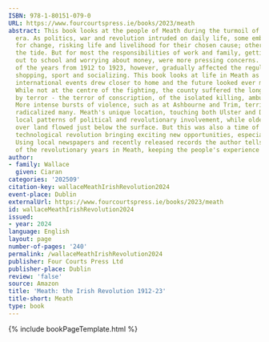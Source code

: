 ```yaml
---
ISBN: 978-1-80151-079-0
URL: https://www.fourcourtspress.ie/books/2023/meath
abstract: This book looks at the people of Meath during the turmoil of the revolutionary
  era. As politics, war and revolution intruded on daily life, some embraced the chance
  for change, risking life and livelihood for their chosen cause; others resisted
  the tide. But for most the responsibilities of work and family, getting the children
  out to school and worrying about money, were more pressing concerns. The upheaval
  of the years from 1912 to 1923, however, gradually affected the regular round of
  shopping, sport and socializing. This book looks at life in Meath as national and
  international events drew closer to home and the future looked ever more uncertain.
  While not at the centre of the fighting, the county suffered the long anxiety brought
  by terror - the terror of conscription, of the isolated killing, ambush and reprisal.
  More intense bursts of violence, such as at Ashbourne and Trim, terrified some and
  radicalized many. Meath's unique location, touching both Ulster and Dublin, produced
  local patterns of political and revolutionary involvement, while older tensions
  over land flowed just below the surface. But this was also a time of social and
  technological revolution bringing exciting new opportunities, especially for women.
  Using local newspapers and recently released records the author tells the story
  of the revolutionary years in Meath, keeping the people's experience always in focus.
author:
- family: Wallace
  given: Ciaran
categories: '202509'
citation-key: wallaceMeathIrishRevolution2024
event-place: Dublin
externalUrl: https://www.fourcourtspress.ie/books/2023/meath
id: wallaceMeathIrishRevolution2024
issued:
- year: 2024
language: English
layout: page
number-of-pages: '240'
permalink: /wallaceMeathIrishRevolution2024
publisher: Four Courts Press Ltd
publisher-place: Dublin
review: 'false'
source: Amazon
title: 'Meath: the Irish Revolution 1912-23'
title-short: Meath
type: book
---
```

{% include bookPageTemplate.html %}
